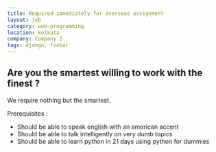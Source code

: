 ```yaml
---
title: Required immediately for overseas assignment
layout: job
category: web-programming
location: kolkata
company: Company 2
tags: django, foobar
---
```

## Are you the smartest willing to work with the finest ?

We require nothing but the smartest. 

Prerequisites :

* Should be able to speak english with an american accent
* Should be able to talk intelligently on very dumb topics
* Should be able to learn python in 21 days using python for dummies
